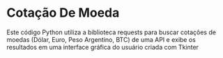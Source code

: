 # Cotação De Moeda
Este código Python utiliza a biblioteca requests para buscar cotações de moedas (Dólar, Euro, Peso Argentino, BTC) de uma API e exibe os resultados em uma interface gráfica do usuário criada com Tkinter
